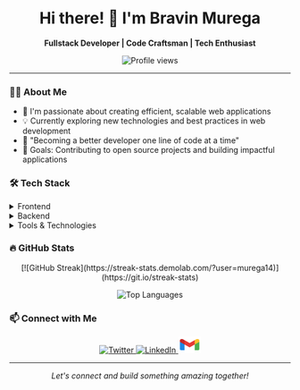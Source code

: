 <h1 align="center">Hi there! 👋 I'm Bravin Murega</h1>

<p align="center">
  <b>Fullstack Developer | Code Craftsman | Tech Enthusiast</b>
</p>

<p align="center">
  <img src="https://komarev.com/ghpvc/?username=murega14&label=Profile%20views&color=0e75b6&style=flat" alt="Profile views" />
</p>

---

### 👨‍💻 About Me

- 🚀 I'm passionate about creating efficient, scalable web applications
- 💡 Currently exploring new technologies and best practices in web development
- 🌱 "Becoming a better developer one line of code at a time"
- 🎯 Goals: Contributing to open source projects and building impactful applications

### 🛠️ Tech Stack

<details>
<summary>Frontend</summary>

- React.js
- HTML5
- Javascript
- CSS
- Tailwind CSS
- Responsive Web Design
</details>

<details>
<summary>Backend</summary>

- Python
- SQLAlchemy
- SQLite
- Postgres
- Supabase
- Firebase
</details>

<details>
<summary>Tools & Technologies</summary>

- Git & Version Control
- Linux
- Postman
</details>

### 🔥 GitHub Stats

<p align="center">
[![GitHub Streak](https://streak-stats.demolab.com/?user=murega14)](https://git.io/streak-stats)
</p>

<p align="center">
  <img src="https://github-readme-stats.vercel.app/api/top-langs/?username=murega14&layout=compact&theme=vision-friendly-dark" alt="Top Languages" />
</p>


### 📫 Connect with Me

<p align="center">
  <a href="https://twitter.com/muregzzzz" target="_blank">
    <img src="https://raw.githubusercontent.com/rahuldkjain/github-profile-readme-generator/master/src/images/icons/Social/twitter.svg" alt="Twitter" height="30" width="40" />
  </a>
  <a href="https://www.linkedin.com/in/bravin-mwangi-murega-48955a25a" target="_blank">
    <img src="https://raw.githubusercontent.com/rahuldkjain/github-profile-readme-generator/master/src/images/icons/Social/linked-in-alt.svg" alt="LinkedIn" height="30" width="40" />
  </a>
  <a href="mailto:tedmurega@gmail.com">
    <img src="https://raw.githubusercontent.com/rahuldkjain/github-profile-readme-generator/master/src/images/icons/Social/gmail.svg" alt="Email" height="30" width="40" />
  </a>
</p>

---

<p align="center">
  <i>Let's connect and build something amazing together!</i>
</p>
